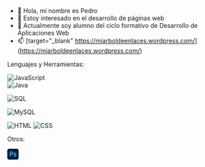 - 👋 Hola, mi nombre es Pedro 
- 👀 Estoy interesado en el desarrollo de páginas web
- 🌱 Actualmente soy alumno del ciclo formativo de Desarrollo de Aplicaciones Web
- 📫 [target="_blank" https://miarboldeenlaces.wordpress.com/] (https://miarboldeenlaces.wordpress.com/)
<!---
- 💞️ I’m looking to collaborate on ...



Peterlim1994/Peterlim1994 is a ✨ special ✨ repository because its `README.md` (this file) appears on your GitHub profile.
You can click the Preview link to take a look at your changes.
--->



Lenguajes y Herramientas:

![JavaScript](https://img.shields.io/badge/JavaScript-F7DF1E?style=for-the-badge&logo=javascript&logoColor=black)  
![Java](https://img.shields.io/badge/Java-ED8B00?style=for-the-badge&logo=java&logoColor=white) 

![SQL](https://img.shields.io/badge/-SQL-000?style=for-the-badge&logo=MySQL&logoColor=4479A1)
  
![MySQL](https://img.shields.io/badge/MySQL-00000F?style=for-the-badge&logo=mysql&logoColor=white) 

 
 ![HTML](https://img.shields.io/badge/HTML5-E34F26?style=for-the-badge&logo=html5&logoColor=white) 
 ![CSS](https://img.shields.io/badge/CSS-239120?&style=for-the-badge&logo=css3&logoColor=white)
 

Otros:

<img align="left" alt="Photoshop" width="26px" src="https://github.com/Aakarsh-B/trying-repos/raw/master/photoshop.png?raw=true" style="max-width: 100%;">
 
